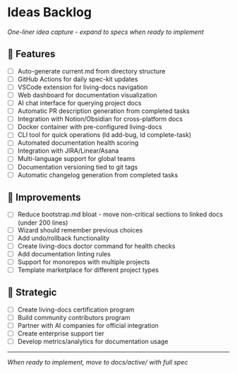 # Ideas Backlog

*One-liner idea capture - expand to specs when ready to implement*

## 🚀 Features
- [ ] Auto-generate current.md from directory structure
- [ ] GitHub Actions for daily spec-kit updates
- [ ] VSCode extension for living-docs navigation
- [ ] Web dashboard for documentation visualization
- [ ] AI chat interface for querying project docs
- [ ] Automatic PR description generation from completed tasks
- [ ] Integration with Notion/Obsidian for cross-platform docs
- [ ] Docker container with pre-configured living-docs
- [ ] CLI tool for quick operations (ld add-bug, ld complete-task)
- [ ] Automated documentation health scoring
- [ ] Integration with JIRA/Linear/Asana
- [ ] Multi-language support for global teams
- [ ] Documentation versioning tied to git tags
- [ ] Automatic changelog generation from completed tasks

## 🔧 Improvements
- [ ] Reduce bootstrap.md bloat - move non-critical sections to linked docs (under 200 lines)
- [ ] Wizard should remember previous choices
- [ ] Add undo/rollback functionality
- [ ] Create living-docs doctor command for health checks
- [ ] Add documentation linting rules
- [ ] Support for monorepos with multiple projects
- [ ] Template marketplace for different project types

## 🎯 Strategic
- [ ] Create living-docs certification program
- [ ] Build community contributors program
- [ ] Partner with AI companies for official integration
- [ ] Create enterprise support tier
- [ ] Develop metrics/analytics for documentation usage

---
*When ready to implement, move to docs/active/ with full spec*
